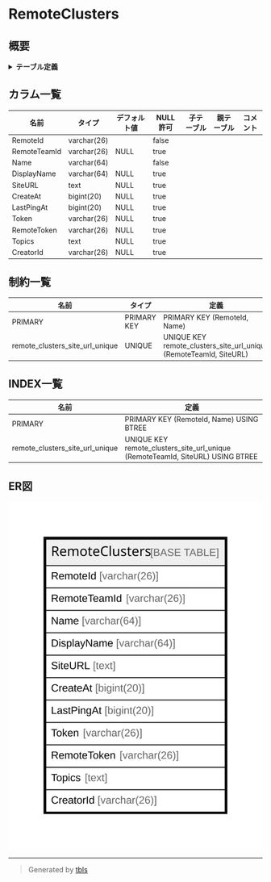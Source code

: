 # RemoteClusters

## 概要

<details>
<summary><strong>テーブル定義</strong></summary>

```sql
CREATE TABLE `RemoteClusters` (
  `RemoteId` varchar(26) NOT NULL,
  `RemoteTeamId` varchar(26) DEFAULT NULL,
  `Name` varchar(64) NOT NULL,
  `DisplayName` varchar(64) DEFAULT NULL,
  `SiteURL` text DEFAULT NULL,
  `CreateAt` bigint(20) DEFAULT NULL,
  `LastPingAt` bigint(20) DEFAULT NULL,
  `Token` varchar(26) DEFAULT NULL,
  `RemoteToken` varchar(26) DEFAULT NULL,
  `Topics` text DEFAULT NULL,
  `CreatorId` varchar(26) DEFAULT NULL,
  PRIMARY KEY (`RemoteId`,`Name`),
  UNIQUE KEY `remote_clusters_site_url_unique` (`RemoteTeamId`,`SiteURL`(168))
) ENGINE=InnoDB DEFAULT CHARSET=utf8mb4
```

</details>

## カラム一覧

| 名前           | タイプ         | デフォルト値       | NULL許可   | 子テーブル      | 親テーブル      | コメント     |
| ------------ | ----------- | ------------ | -------- | ---------- | ---------- | -------- |
| RemoteId     | varchar(26) |              | false    |            |            |          |
| RemoteTeamId | varchar(26) | NULL         | true     |            |            |          |
| Name         | varchar(64) |              | false    |            |            |          |
| DisplayName  | varchar(64) | NULL         | true     |            |            |          |
| SiteURL      | text        | NULL         | true     |            |            |          |
| CreateAt     | bigint(20)  | NULL         | true     |            |            |          |
| LastPingAt   | bigint(20)  | NULL         | true     |            |            |          |
| Token        | varchar(26) | NULL         | true     |            |            |          |
| RemoteToken  | varchar(26) | NULL         | true     |            |            |          |
| Topics       | text        | NULL         | true     |            |            |          |
| CreatorId    | varchar(26) | NULL         | true     |            |            |          |

## 制約一覧

| 名前                              | タイプ         | 定義                                                                 |
| ------------------------------- | ----------- | ------------------------------------------------------------------ |
| PRIMARY                         | PRIMARY KEY | PRIMARY KEY (RemoteId, Name)                                       |
| remote_clusters_site_url_unique | UNIQUE      | UNIQUE KEY remote_clusters_site_url_unique (RemoteTeamId, SiteURL) |

## INDEX一覧

| 名前                              | 定義                                                                             |
| ------------------------------- | ------------------------------------------------------------------------------ |
| PRIMARY                         | PRIMARY KEY (RemoteId, Name) USING BTREE                                       |
| remote_clusters_site_url_unique | UNIQUE KEY remote_clusters_site_url_unique (RemoteTeamId, SiteURL) USING BTREE |

## ER図

![er](RemoteClusters.svg)

---

> Generated by [tbls](https://github.com/k1LoW/tbls)
